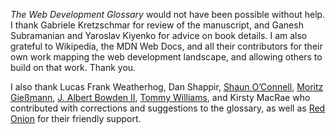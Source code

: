 _The Web Development Glossary_ would not have been possible without help. I thank Gabriele Kretzschmar for review of the manuscript, and Ganesh Subramanian and Yaroslav Kiyenko for advice on book details. I am also grateful to Wikipedia, the MDN Web Docs, and all their contributors for their own work mapping the web development landscape, and allowing others to build on that work. Thank&nbsp;you.

I also thank Lucas Frank Weatherhog, Dan Shappir, [Shaun O’Connell](https://tactile.co.za/), [Moritz Gießmann](https://moritzgiessmann.de/), [J. Albert Bowden II](https://bowdenweb.com/), [Tommy Williams](https://twwilliams.com/), and Kirsty MacRae who contributed with corrections and suggestions to the glossary, as well as [Red Onion](https://redonion.se/) for their friendly&nbsp;support.
